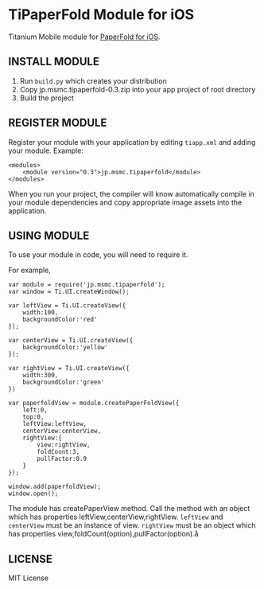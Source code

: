 TiPaperFold Module for iOS
===========================================
Titanium Mobile module for [PaperFold for iOS](https://github.com/honcheng/PaperFold-for-iOS/ "PaperFold-for-iOS").

INSTALL MODULE
--------------------

1. Run `build.py` which creates your distribution
2. Copy jp.msmc.tipaperfold-0.3.zip into your app project of root directory
3. Build the project

REGISTER MODULE
---------------------

Register your module with your application by editing `tiapp.xml` and adding your module.
Example:

	<modules>
		<module version="0.3">jp.msmc.tipaperfold</module>
	</modules>

When you run your project, the compiler will know automatically compile in your module
dependencies and copy appropriate image assets into the application.

USING MODULE
-------------------------

To use your module in code, you will need to require it. 

For example,

	var module = require('jp.msmc.tipaperfold');
	var window = Ti.UI.createWindow();
	
	var leftView = Ti.UI.createView({
		width:100,
		backgroundColor:'red'
	});
	
	var centerView = Ti.UI.createView({
		backgroundColor:'yellow'
	});
	
	var rightView = Ti.UI.createView({
		width:300,
		backgroundColor:'green'
	})
	
	var paperfoldView = module.createPaperFoldView({
		left:0,
		top:0,
		leftView:leftView,
		centerView:centerView,
		rightView:{
			view:rightView,
			foldCount:3,
			pullFactor:0.9
		}
	});
	
	window.add(paperfoldView);
	window.open();

The module has createPaperView method. 
Call the method with an object which has properties leftView,centerView,rightView.
`leftView` and `centerView` must be an instance of view.
`rightView` must be an object which has properties view,foldCount(option),pullFactor(option).å
	
LICENSE
-------------------------
MIT License

